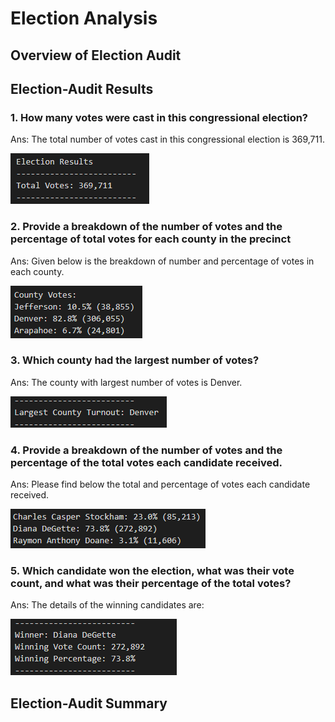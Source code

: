# Election Analysis

## Overview of Election Audit

## Election-Audit Results

### 1. How many votes were cast in this congressional election?
Ans: The total number of votes cast in this congressional election is 369,711.

![total_votes](./images/total_votes.png)
### 2. Provide a breakdown of the number of votes and the percentage of total votes for each county in the precinct
Ans: Given below is the breakdown of number and percentage of votes in each county.

![county_votes](./images/county_votes.png)
### 3. Which county had the largest number of votes?
Ans: The county with largest number of votes is Denver.

![largest_county_turnout](./images/largest_county_turnout.png)
### 4. Provide a breakdown of the number of votes and the percentage of the total votes each candidate received.
Ans: Please find below the total and percentage of votes each candidate received.

![candidate_votes](./images/candidate_votes.png)
### 5. Which candidate won the election, what was their vote count, and what was their percentage of the total votes?
Ans: The details of the winning candidates are:

![winning_candidate](./images/winning_candidate.png)
## Election-Audit Summary